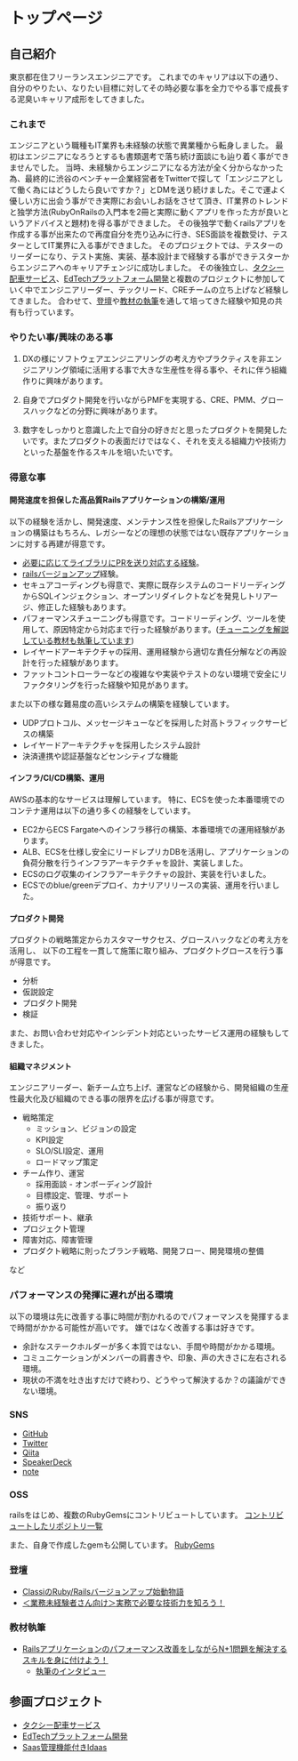 # トップページ

## 自己紹介
東京都在住フリーランスエンジニアです。
これまでのキャリアは以下の通り、自分のやりたい、なりたい目標に対してその時必要な事を全力でやる事で成長する泥臭いキャリア成形をしてきました。

### これまで
エンジニアという職種もIT業界も未経験の状態で異業種から転身しました。
最初はエンジニアになろうとするも書類選考で落ち続け面談にも辿り着く事ができませんでした。
当時、未経験からエンジニアになる方法が全く分からなかった為、最終的に渋谷のベンチャー企業経営者をTwitterで探して「エンジニアとして働く為にはどうしたら良いですか？」とDMを送り続けました。そこで運よく優しい方に出会う事ができ実際にお会いしお話をさせて頂き、IT業界のトレンドと独学方法(RubyOnRailsの入門本を2冊と実際に動くアプリを作った方が良いというアドバイスと題材)を得る事ができました。
その後独学で動くrailsアプリを作成する事が出来たので再度自分を売り込みに行き、SES面談を複数受け、テスターとしてIT業界に入る事ができました。
そのプロジェクトでは、テスターのリーダーになり、テスト実施、実装、基本設計まで経験する事ができテスターからエンジニアへのキャリアチェンジに成功しました。
その後独立し、[タクシー配車サービス](taxi/index.md)、[EdTechプラットフォーム開発](ed_tech_platform/index.md)と複数のプロジェクトに参加していく中でエンジニアリーダー、テックリード、CREチームの立ち上げなど経験してきました。
合わせて、[登壇](https://speakerdeck.com/soarteclab/railsbaziyonatupushi-dong-wu-yu)や[教材の執筆](https://www.techpit.jp/courses/79)を通して培ってきた経験や知見の共有も行っています。

### やりたい事/興味のある事

1. DXの様にソフトウェアエンジニアリングの考え方やプラクティスを非エンジニアリング領域に活用する事で大きな生産性を得る事や、それに伴う組織作りに興味があります。

2. 自身でプロダクト開発を行いながらPMFを実現する、CRE、PMM、グロースハックなどの分野に興味があります。

3. 数字をしっかりと意識した上で自分の好きだと思ったプロダクトを開発したいです。またプロダクトの表面だけではなく、それを支える組織力や技術力といった基盤を作るスキルを培いたいです。

### 得意な事
#### 開発速度を担保した高品質Railsアプリケーションの構築/運用
以下の経験を活かし、開発速度、メンテナンス性を担保したRailsアプリケーションの構築はもちろん、レガシーなどの理想の状態ではない既存アプリケーションに対する再建が得意です。

* [必要に応じてライブラリにPRを送り対応する経験](https://qiita.com/SoarTec-lab/items/f979336bd25d7b3a8cd2)。
* [railsバージョンアップ](ed_tech_platform/achievements/operation.md)経験。
* セキュアコーディングも得意で、実際に既存システムのコードリーディングからSQLインジェクション、オープンリダイレクトなどを発見しトリアージ、修正した経験もあります。
* パフォーマンスチューニングも得意です。コードリーディング、ツールを使用して、原因特定から対応まで行った経験があります。([チューニングを解説している教材も執筆しています](https://www.techpit.jp/courses/79))
* レイヤードアーキテクチャの採用、運用経験から適切な責任分解などの再設計を行った経験があります。
* ファットコントローラーなどの複雑なや実装やテストのない環境で安全にリファクタリングを行った経験や知見があります。

また以下の様な難易度の高いシステムの構築を経験しています。

* UDPプロトコル、メッセージキューなどを採用した対高トラフィックサービスの構築
* レイヤードアーキテクチャを採用したシステム設計
* 決済連携や認証基盤などセンシティブな機能

#### インフラ/CI/CD構築、運用
AWSの基本的なサービスは理解しています。
特に、ECSを使った本番環境でのコンテナ運用は以下の通り多くの経験をしています。

* EC2からECS Fargateへのインフラ移行の構築、本番環境での運用経験があります。
* ALB、ECSを仕様し安全にリードレプリカDBを活用し、アプリケーションの負荷分散を行うインフラアーキテクチャを設計、実装しました。
* ECSのログ収集のインフラアーキテクチャの設計、実装を行いました。
* ECSでのblue/greenデプロイ、カナリアリリースの実装、運用を行いました。

#### プロダクト開発
プロダクトの戦略策定からカスタマーサクセス、グロースハックなどの考え方を活用し、
以下の工程を一貫して施策に取り組み、プロダクトグロースを行う事が得意です。

* 分析
* 仮説設定
* プロダクト開発
* 検証

また、お問い合わせ対応やインシデント対応といったサービス運用の経験もしてきました。

#### 組織マネジメント
エンジニアリーダー、新チーム立ち上げ、運営などの経験から、開発組織の生産性最大化及び組織のできる事の限界を広げる事が得意です。

* 戦略策定
  * ミッション、ビジョンの設定
  * KPI設定
  * SLO/SLI設定、運用
  * ロードマップ策定
* チーム作り、運営
  * 採用面談 - オンボーディング設計
  * 目標設定、管理、サポート
  * 振り返り
* 技術サポート、継承
* プロジェクト管理
* 障害対応、障害管理
* プロダクト戦略に則ったブランチ戦略、開発フロー、開発環境の整備

など

### パフォーマンスの発揮に遅れが出る環境
以下の環境は先に改善する事に時間が割かれるのでパフォーマンスを発揮するまで時間がかかる可能性が高いです。
嫌ではなく改善する事は好きです。

* 余計なステークホルダーが多く本質ではない、手間や時間がかかる環境。
* コミュニケーションがメンバーの肩書きや、印象、声の大きさに左右される環境。
* 現状の不満を吐き出すだけで終わり、どうやって解決するか？の議論ができない環境。

### SNS
* [GitHub](https://github.com/soartec-lab)
* [Twitter](https://twitter.com/SoartecL)
* [Qiita](https://qiita.com/SoarTec-lab)
* [SpeakerDeck](https://speakerdeck.com/soarteclab)
* [note](https://note.com/soartec_lab)

### OSS
railsをはじめ、複数のRubyGemsにコントリビュートしています。
[コントリビュートしたリポジトリ一覧](contribute_oss_list.md)

また、自身で作成したgemも公開しています。
[RubyGems](https://rubygems.org/profiles/soartec-lab)

### 登壇
* [ClassiのRuby/Railsバージョンアップ始動物語](https://speakerdeck.com/soarteclab/railsbaziyonatupushi-dong-wu-yu)
* [＜業務未経験者さん向け＞実務で必要な技術力を知ろう！](https://techpit.connpass.com/event/209751/)

### 教材執筆
* [Railsアプリケーションのパフォーマンス改善をしながらN+1問題を解決するスキルを身に付けよう！](https://www.techpit.jp/courses/79)
  * [執筆のインタビュー](https://note.com/techpit/n/nd8c2aed9448f)

## 参画プロジェクト
* [タクシー配車サービス](taxi/index.md)
* [EdTechプラットフォーム開発](ed_tech_platform/index.md)
* [Saas管理機能付きIdaas](ed_tech_platform/index.md)
